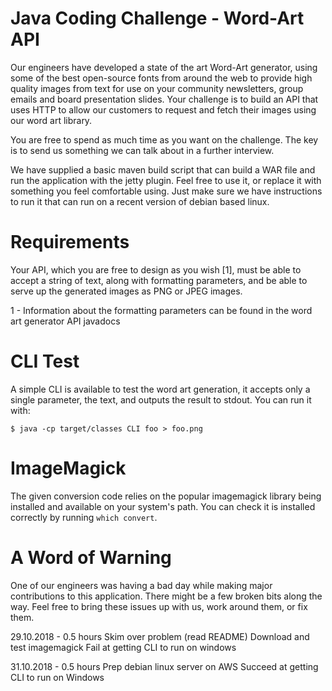# Java Coding Challenge - Word-Art API

Our engineers have developed a state of the art Word-Art generator, using some
of the best open-source fonts from around the web to provide high quality images
from text for use on your community newsletters, group emails and board
presentation slides.  Your challenge is to build an API that uses HTTP to allow
our customers to request and fetch their images using our word art library.

You are free to spend as much time as you want on the challenge.  The key is to
send us something we can talk about in a further interview.

We have supplied a basic maven build script that can build a WAR file and run
the application with the jetty plugin.  Feel free to use it, or replace it with
something you feel comfortable using.  Just make sure we have instructions to run
it that can run on a recent version of debian based linux.

# Requirements

Your API, which you are free to design as you wish [1], must be able to accept a
string of text, along with formatting parameters, and be able to serve up the
generated images as PNG or JPEG images.

1 - Information about the formatting parameters can be found in the word art
    generator API javadocs

# CLI Test

A simple CLI is available to test the word art generation, it accepts only a
single parameter, the text, and outputs the result to stdout.  You can run it
with:

```
$ java -cp target/classes CLI foo > foo.png
```

# ImageMagick

The given conversion code relies on the popular imagemagick library being installed
and available on your system's path.  You can check it is installed correctly by 
running `which convert`.

# A Word of Warning

One of our engineers was having a bad day while making major contributions to
this application.  There might be a few broken bits along the way.  Feel free
to bring these issues up with us, work around them, or fix them.


29.10.2018 - 0.5 hours
Skim over problem (read README)
Download and test imagemagick
Fail at getting CLI to run on windows

31.10.2018 - 0.5 hours
Prep debian linux server on AWS
Succeed at getting CLI to run on Windows
